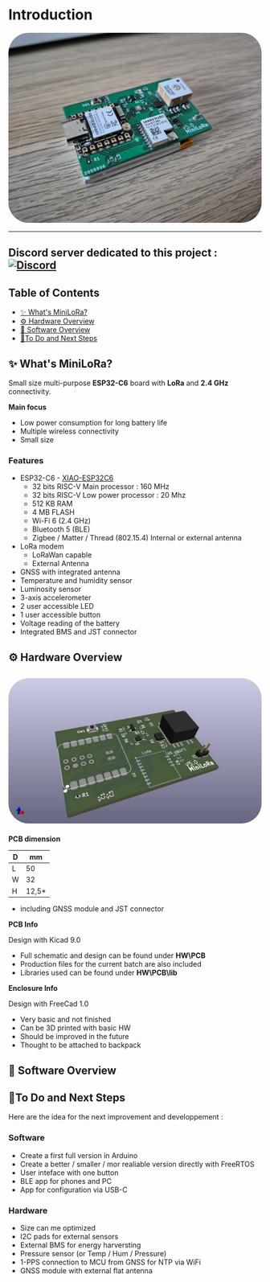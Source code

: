 # Introduction

<a href="url"><img src="./PIC/MiniLoRa-pic.png" height="auto" width="auto" style="border-radius:40px"></a>

---

Discord server dedicated to this project :
<a href="https://discord.gg/ZdWrauP4Yt"><img alt="Discord" src="https://img.shields.io/badge/-Join-lightblue?logo=discord"></a>
---

## Table of Contents

- [✨ What's MiniLoRa?](#-whats-MiniLoRa)
- [⚙️ Hardware Overview](#-hardware-overview)
- [💾 Software Overview](#-software-overview)
- [🚀To Do and Next Steps](#-to-do-and-next-steps)

## ✨ What's MiniLoRa?

Small size multi-purpose **ESP32-C6** board with **LoRa** and **2.4 GHz** connectivity.

**Main focus**

* Low power consumption for long battery life
* Multiple wireless connectivity
* Small size

### Features

* ESP32-C6 - <a href="./DOC/Datasheets/esp32-c6.pdf">XIAO-ESP32C6</a>
  * 32 bits RISC-V Main processor : 160 MHz
  * 32 bits RISC-V Low power processor : 20 Mhz
  * 512 KB RAM
  * 4 MB FLASH
  * Wi-Fi 6 (2.4 GHz)
  * Bluetooth 5 (BLE)
  * Zigbee / Matter / Thread (802.15.4)
    Internal or external antenna
* LoRa modem
  * LoRaWan capable
  * External Antenna
* GNSS with integrated antenna
* Temperature and humidity sensor
* Luminosity sensor
* 3-axis accelerometer
* 2 user accessible LED
* 1 user accessible button
* Voltage reading of the battery
* Integrated BMS and JST connector



## ⚙️ Hardware Overview

<a href="url"><img src="./PIC/MiniLora-pcb.png" height="auto" width="auto" style="border-radius:40px"></a>
---

**PCB dimension**

| D| mm|
| --- | --- |
| L | 50 |
| W | 32 |
| H | 12,5* |

* including GNSS module and JST connector

**PCB Info**

Design with Kicad 9.0

* Full schematic and design can be found under **HW\PCB**
* Production files for the current batch are also included
* Libraries used can be found under **HW\PCB\lib**

**Enclosure Info**

Design with FreeCad 1.0

* Very basic and not finished
* Can be 3D printed with basic HW
* Should be improved in the future
* Thought to be attached to backpack

## 💾 Software Overview

## 🚀To Do and Next Steps

Here are the idea for the next improvement and developpement :

### Software

* Create a first full version in Arduino
* Create a better / smaller / mor realiable version directly with FreeRTOS
* User inteface with one button
* BLE app for phones and PC
* App for configuration via USB-C

### Hardware

* Size can me optimized
* I2C pads for external sensors
* External BMS for energy harversting
* Pressure sensor (or Temp / Hum / Pressure)
* 1-PPS connection to MCU from GNSS for NTP via WiFi 
* GNSS module with external flat antenna







